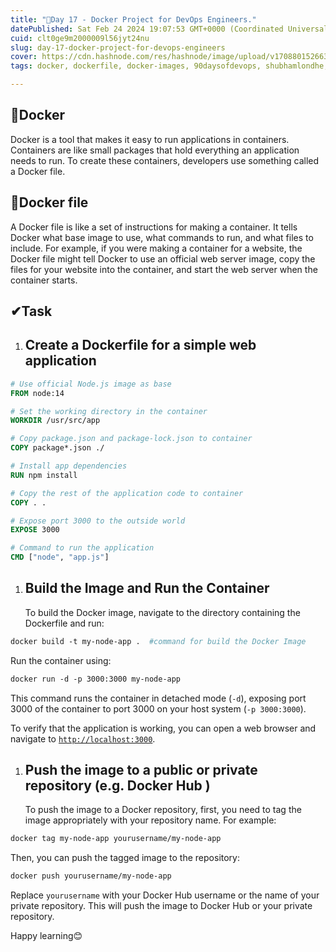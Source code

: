 ```yaml
---
title: "🐬Day 17 - Docker Project for DevOps Engineers."
datePublished: Sat Feb 24 2024 19:07:53 GMT+0000 (Coordinated Universal Time)
cuid: clt0ge9m2000009l56jyt24nu
slug: day-17-docker-project-for-devops-engineers
cover: https://cdn.hashnode.com/res/hashnode/image/upload/v1708801526631/9dd2312b-c0c3-4770-b859-73f941ab157b.png
tags: docker, dockerfile, docker-images, 90daysofdevops, shubhamlondhe, trainwithshubham, vivekmoudekar

---
```


## **🐋Docker**

Docker is a tool that makes it easy to run applications in containers. Containers are like small packages that hold everything an application needs to run. To create these containers, developers use something called a Docker file.

## **🐋Docker file**

A Docker file is like a set of instructions for making a container. It tells Docker what base image to use, what commands to run, and what files to include. For example, if you were making a container for a website, the Docker file might tell Docker to use an official web server image, copy the files for your website into the container, and start the web server when the container starts.

## ✔Task

1. ## **Create a Dockerfile for a simple web application**
    

```dockerfile
# Use official Node.js image as base
FROM node:14

# Set the working directory in the container
WORKDIR /usr/src/app

# Copy package.json and package-lock.json to container
COPY package*.json ./

# Install app dependencies
RUN npm install

# Copy the rest of the application code to container
COPY . .

# Expose port 3000 to the outside world
EXPOSE 3000

# Command to run the application
CMD ["node", "app.js"]
```

1. ## **Build the Image and Run the Container**
    
    To build the Docker image, navigate to the directory containing the Dockerfile and run:
    

```dockerfile
docker build -t my-node-app .  #command for build the Docker Image
```

Run the container using:

```dockerfile
docker run -d -p 3000:3000 my-node-app
```

This command runs the container in detached mode (`-d`), exposing port 3000 of the container to port 3000 on your host system (`-p 3000:3000`).

To verify that the application is working, you can open a web browser and navigate to [`http://localhost:3000`](http://localhost:3000).

1. ## **Push the image to a public or private repository (e.g. Docker Hub )**
    
    To push the image to a Docker repository, first, you need to tag the image appropriately with your repository name. For example:
    

```dockerfile
docker tag my-node-app yourusername/my-node-app
```

Then, you can push the tagged image to the repository:

```dockerfile
docker push yourusername/my-node-app
```

Replace `yourusername` with your Docker Hub username or the name of your private repository. This will push the image to Docker Hub or your private repository.

Happy learning😊